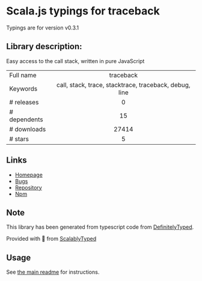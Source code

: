 
# Scala.js typings for traceback

Typings are for version v0.3.1

## Library description:
Easy access to the call stack, written in pure JavaScript

|                    |                 |
| ------------------ | :-------------: |
| Full name          | traceback |
| Keywords           | call, stack, trace, stacktrace, traceback, debug, line |
| # releases         | 0 |
| # dependents       | 15 |
| # downloads        | 27414 |
| # stars            | 5 |

## Links
- [Homepage](http://github.com/iriscouch/traceback)
- [Bugs](https://github.com/iriscouch/traceback/issues)
- [Repository](https://github.com/iriscouch/traceback)
- [Npm](https://www.npmjs.com/package/traceback)
    


## Note
This library has been generated from typescript code from [DefinitelyTyped](https://definitelytyped.org).

Provided with :purple_heart: from [ScalablyTyped](https://github.com/oyvindberg/ScalablyTyped)

## Usage
See [the main readme](../../readme.md) for instructions.


